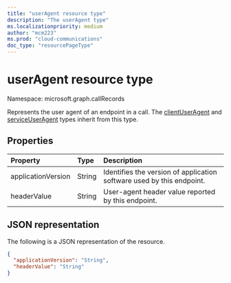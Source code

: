 ```yaml
---
title: "userAgent resource type"
description: "The userAgent type"
ms.localizationpriority: medium
author: "mcm223"
ms.prod: "cloud-communications"
doc_type: "resourcePageType"
---
```


# userAgent resource type

Namespace: microsoft.graph.callRecords

Represents the user agent of an endpoint in a call.
The [clientUserAgent](callrecords-clientuseragent.md) and [serviceUserAgent](callrecords-serviceuseragent.md) types inherit from this type.

## Properties

| Property     | Type        | Description |
|:-------------|:------------|:------------|
|applicationVersion|String|Identifies the version of application software used by this endpoint.|
|headerValue|String|User-agent header value reported by this endpoint.|

## JSON representation

The following is a JSON representation of the resource.

<!-- {
  "blockType": "resource",
  "optionalProperties": [

  ],
  "@odata.type": "microsoft.graph.callRecords.userAgent",
  "baseType": null
}-->

```json
{
  "applicationVersion": "String",
  "headerValue": "String"
}
```

<!-- uuid: 16cd6b66-4b1a-43a1-adaf-3a886856ed98
2019-02-04 14:57:30 UTC -->
<!-- {
  "type": "#page.annotation",
  "description": "userAgent resource",
  "keywords": "",
  "section": "documentation",
  "tocPath": ""
}-->
